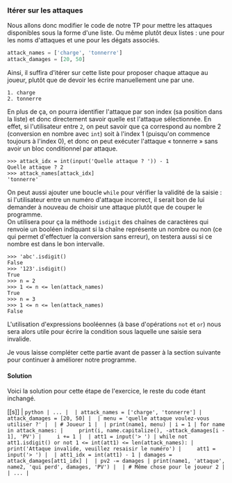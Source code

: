 ### Itérer sur les attaques

Nous allons donc modifier le code de notre TP pour mettre les attaques disponibles sous la forme d'une liste.
Ou même plutôt deux listes : une pour les noms d'attaques et une pour les dégats associés.

```python
attack_names = ['charge', 'tonnerre']
attack_damages = [20, 50]
```

Ainsi, il suffira d'itérer sur cette liste pour proposer chaque attaque au joueur, plutôt que de devoir les écrire manuellement une par une.

```
1. charge
2. tonnerre
```

En plus de ça, on pourra identifier l'attaque par son index (sa position dans la liste) et donc directement savoir quelle est l'attaque sélectionnée.
En effet, si l'utilisateur entre `2`, on peut savoir que ça correspond au nombre 2 (conversion en nombre avec `int`) soit à l'index 1 (puisqu'on commence toujours à l'index 0), et donc on peut exécuter l'attaque « tonnerre » sans avoir un bloc conditionnel par attaque.

```pycon
>>> attack_idx = int(input('Quelle attaque ? ')) - 1
Quelle attaque ? 2
>>> attack_names[attack_idx]
'tonnerre'
```

On peut aussi ajouter une boucle `while` pour vérifier la validité de la saisie : si l'utilisateur entre un numéro d'attaque incorrect, il serait bon de lui demander à nouveau de choisir une attaque plutôt que de couper le programme.  
On utilisera pour ça la méthode `isdigit` des chaînes de caractères qui renvoie un booléen indiquant si la chaîne représente un nombre ou non (ce qui permet d'effectuer la conversion sans erreur), on testera aussi si ce nombre est dans le bon intervalle.

```pycon
>>> 'abc'.isdigit()
False
>>> '123'.isdigit()
True
>>> n = 2
>>> 1 <= n <= len(attack_names)
True
>>> n = 3
>>> 1 <= n <= len(attack_names)
False
```

L'utilisation d'expressions booléennes (à base d'opérations `not` et `or`) nous sera alors utile pour écrire la condition sous laquelle une saisie sera invalide.

Je vous laisse compléter cette partie avant de passer à la section suivante pour continuer à améliorer notre programme.

#### Solution

Voici la solution pour cette étape de l'exercice, le reste du code étant inchangé.

[[s]]
| ```python
| ...
| 
| attack_names = ['charge', 'tonnerre']
| attack_damages = [20, 50]
| 
| menu = 'quelle attaque voulez-vous utiliser ?'
| 
| # Joueur 1
| 
| print(name1, menu)
| i = 1
| for name in attack_names:
|     print(i, name.capitalize(), -attack_damages[i - 1], 'PV')
|     i += 1
| 
| att1 = input('> ')
| while not att1.isdigit() or not 1 <= int(att1) <= len(attack_names):
|     print('Attaque invalide, veuillez resaisir le numéro')
|     att1 = input('> ')
| 
| att1_idx = int(att1) - 1
| damages = attack_damages[att1_idx]
| 
| pv2 -= damages
| print(name1, 'attaque', name2, 'qui perd', damages, 'PV')
| 
| # Même chose pour le joueur 2
| 
| ...
| ```
